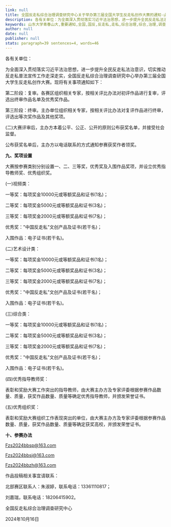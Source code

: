 ```yaml
---
link: null
title: 全国反走私综合治理调查研究中心关于举办第三届全国大学生反走私创作大赛的通知-山东大学青春山大
description: 各有关单位：为全面深入贯彻落实习近平法治思想，进一步提升全民反走私法治意识，切实推动反走私普法宣传工作走深走实，全国反走私综合治理调查研究中心举办第三届全国大学生反走私创作大赛。现将有关事项通知如下：一 、组织单位指导单位：全国打击走私综合治理办公室。主办单位：全国反走私综合治理调查研究中心。协办单位：天津市打私办、山东省打私办、浙江省反走私办、广东省打私办、新疆维吾尔自治区打私办。承办单位：济...
keywords: 山东大学青春山大,重要通知,全国,国反,反走私,走私,综合治理,综合,治理,调查研究,调查,查研,研究中心,研究,中心,关于,举办,第三届,第三,三届,国大,大学生,大学,学生,创作,大赛,通知
author: null
date: null
publisher: null
stats: paragraph=39 sentences=4, words=46
---
```

各有关单位：

为全面深入贯彻落实习近平法治思想，进一步提升全民反走私法治意识，切实推动反走私普法宣传工作走深走实，全国反走私综合治理调查研究中心举办第三届全国大学生反走私创作大赛。现将有关事项通知如下：

第二阶段：复审。各赛区组织相关专家，按相关评比办法对初评作品进行复审，评选出终审作品名单及优秀奖作品。

第三阶段：终审。主办单位组织相关专家，按相关评比办法对复评作品进行终审，评选出等次奖作品及其他奖项。

(二)大赛评审后，主办方本着公平、公正、公开的原则公布获奖名单，并接受社会监督。

公布获奖名单后，主办方以电话联系的方式通知参赛获奖作者领奖。

**九、奖项设置**

大赛按参赛类别分别设置一、二、三等奖，优秀奖及入围作品奖项，并设立优秀指导教师奖、优秀组织奖。

(一)视频类：

一等奖：每项奖金10000元或等额奖品和证书(1名)；

二等奖：每项奖金5000元或等额奖品和证书(3名)；

三等奖：每项奖金2000元或等额奖品和证书(7名)；

优秀奖："中国反走私"文创产品及证书(若干名)；

入围作品：电子证书(若干名)。

(二)艺术设计类：

一等奖：每项奖金10000元或等额奖品和证书(1名)；

二等奖：每项奖金5000元或等额奖品和证书(3名)；

三等奖：每项奖金2000元或等额奖品和证书(7名)；

优秀奖："中国反走私"文创产品及证书(若干名)；

入围作品：电子证书(若干名)。

(三)综合类：

一等奖：每项奖金10000元或等额奖品和证书(1名)；

二等奖：每项奖金5000元或等额奖品和证书(3名)；

三等奖：每项奖金2000元或等额奖品和证书(7名)；

优秀奖："中国反走私"文创产品及证书(若干名)；

入围作品：电子证书(若干名)。

(四)优秀指导教师奖：

表彰和奖励大赛工作突出的指导教师，由大赛主办方及专家评委根据参赛作品数量、质量，获奖作品数量、质量等确定优秀指导教师，并颁发荣誉证书。

(五)优秀组织奖：

表彰和奖励大赛组织工作表现突出的单位，由大赛主办方及专家评委根据参赛作品数量、质量，获奖作品数量、质量等确定获奖高校，并颁发荣誉证书。

**十、参赛办法**

Fzs2024bbsp@163.com

Fzs2024bbsj@163.com

Fzs2024bbzh@163.com

作品投稿相关事宜请联系：

北部赛区联系人：朱淑婷，联系电话：13361110817；

刘嘉瑞，联系电话：18206415902。

全国反走私综合治理调查研究中心

2024年10月16日
